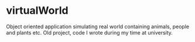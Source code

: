 # virtualWorld
Object oriented application simulating real world containing animals, people and plants etc. Old project, code I wrote during my time at university.
